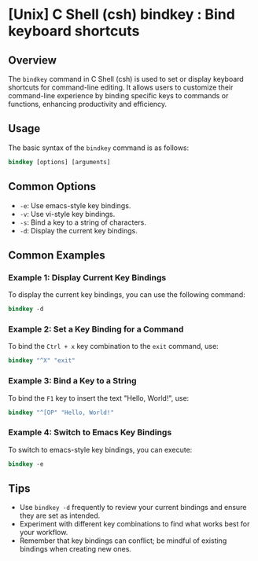 # [Unix] C Shell (csh) bindkey <Usage equivalent in English>: Bind keyboard shortcuts

## Overview
The `bindkey` command in C Shell (csh) is used to set or display keyboard shortcuts for command-line editing. It allows users to customize their command-line experience by binding specific keys to commands or functions, enhancing productivity and efficiency.

## Usage
The basic syntax of the `bindkey` command is as follows:

```csh
bindkey [options] [arguments]
```

## Common Options
- `-e`: Use emacs-style key bindings.
- `-v`: Use vi-style key bindings.
- `-s`: Bind a key to a string of characters.
- `-d`: Display the current key bindings.

## Common Examples

### Example 1: Display Current Key Bindings
To display the current key bindings, you can use the following command:

```csh
bindkey -d
```

### Example 2: Set a Key Binding for a Command
To bind the `Ctrl + x` key combination to the `exit` command, use:

```csh
bindkey "^X" "exit"
```

### Example 3: Bind a Key to a String
To bind the `F1` key to insert the text "Hello, World!", use:

```csh
bindkey "^[OP" "Hello, World!"
```

### Example 4: Switch to Emacs Key Bindings
To switch to emacs-style key bindings, you can execute:

```csh
bindkey -e
```

## Tips
- Use `bindkey -d` frequently to review your current bindings and ensure they are set as intended.
- Experiment with different key combinations to find what works best for your workflow.
- Remember that key bindings can conflict; be mindful of existing bindings when creating new ones.